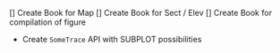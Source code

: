 [] Create Book for Map 
[] Create Book for Sect / Elev
[] Create Book for compilation of figure



- Create `SomeTrace` API with SUBPLOT possibilities
